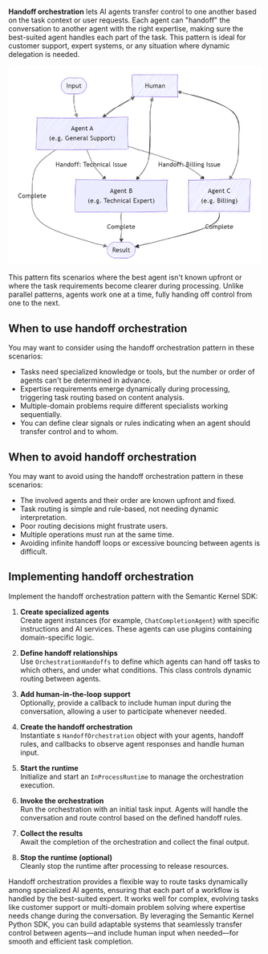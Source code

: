 **Handoff orchestration** lets AI agents transfer control to one another based on the task context or user requests. Each agent can "handoff" the conversation to another agent with the right expertise, making sure the best-suited agent handles each part of the task. This pattern is ideal for customer support, expert systems, or any situation where dynamic delegation is needed.

![Diagram of handoff orchestration flow](../media/multi-agent-handoff.png)

This pattern fits scenarios where the best agent isn't known upfront or where the task requirements become clearer during processing. Unlike parallel patterns, agents work one at a time, fully handing off control from one to the next.

## When to use handoff orchestration

You may want to consider using the handoff orchestration pattern in these scenarios:

- Tasks need specialized knowledge or tools, but the number or order of agents can't be determined in advance.  
- Expertise requirements emerge dynamically during processing, triggering task routing based on content analysis.  
- Multiple-domain problems require different specialists working sequentially.  
- You can define clear signals or rules indicating when an agent should transfer control and to whom.

## When to avoid handoff orchestration

You may want to avoid using the handoff orchestration pattern in these scenarios:

- The involved agents and their order are known upfront and fixed.  
- Task routing is simple and rule-based, not needing dynamic interpretation.  
- Poor routing decisions might frustrate users.  
- Multiple operations must run at the same time.  
- Avoiding infinite handoff loops or excessive bouncing between agents is difficult.

## Implementing handoff orchestration

Implement the handoff orchestration pattern with the Semantic Kernel SDK:

1. **Create specialized agents**  
   Create agent instances (for example, `ChatCompletionAgent`) with specific instructions and AI services. These agents can use plugins containing domain-specific logic.

2. **Define handoff relationships**  
   Use `OrchestrationHandoffs` to define which agents can hand off tasks to which others, and under what conditions. This class controls dynamic routing between agents.

3. **Add human-in-the-loop support**  
   Optionally, provide a callback to include human input during the conversation, allowing a user to participate whenever needed.

4. **Create the handoff orchestration**  
   Instantiate s `HandoffOrchestration` object with your agents, handoff rules, and callbacks to observe agent responses and handle human input.

5. **Start the runtime**  
   Initialize and start an `InProcessRuntime` to manage the orchestration execution.

6. **Invoke the orchestration**  
   Run the orchestration with an initial task input. Agents will handle the conversation and route control based on the defined handoff rules.

7. **Collect the results**  
   Await the completion of the orchestration and collect the final output.

8. **Stop the runtime (optional)**  
   Cleanly stop the runtime after processing to release resources.

Handoff orchestration provides a flexible way to route tasks dynamically among specialized AI agents, ensuring that each part of a workflow is handled by the best-suited expert. It works well for complex, evolving tasks like customer support or multi-domain problem solving where expertise needs change during the conversation. By leveraging the Semantic Kernel Python SDK, you can build adaptable systems that seamlessly transfer control between agents—and include human input when needed—for smooth and efficient task completion.